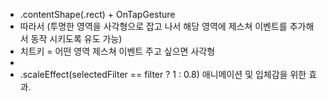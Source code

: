 - .contentShape(.rect) + OnTapGesture
- 따라서 (투명한 영역을 사각형으로 잡고 나서 해당 영역에 제스쳐 이벤트를 추가해서 동작 시키도록 유도 가능)
- 치트키 = 어떤 영역 제스쳐 이벤트 주고 싶으면 사각형
-
- .scaleEffect(selectedFilter == filter ? 1 : 0.8)  애니메이션 및 입체감을 위한 효과.